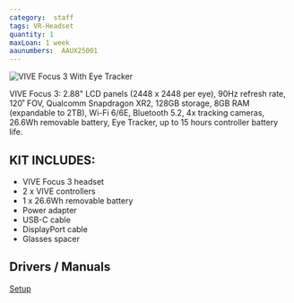 ```yaml
---
category:  staff
tags: VR-Headset
quantity: 1
maxLoan: 1 week
aaunumbers:  AAUX25001
---
```

![VIVE Focus 3 With Eye Tracker](https://www.vive.com/media/filer_public/vive/product-listing/hero-vive-focus-series.png)

VIVE Focus 3: 2.88" LCD panels (2448 x 2448 per eye), 90Hz refresh rate, 120˚ FOV, Qualcomm Snapdragon XR2, 128GB storage, 8GB RAM (expandable to 2TB), Wi-Fi 6/6E, Bluetooth 5.2, 4x tracking cameras, 26.6Wh removable battery, Eye Tracker, up to 15 hours controller battery life.
## KIT INCLUDES:
-  VIVE Focus 3 headset 
-  2 x VIVE controllers 
-  1 x 26.6Wh removable battery 
-  Power adapter 
-  USB-C cable 
-  DisplayPort cable 
-  Glasses spacer

## Drivers / Manuals
[Setup](https://www.vive.com/us/setup/all-in-one/)



